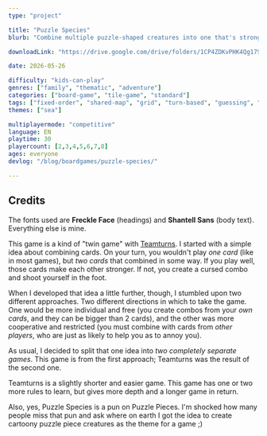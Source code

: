 ```yaml
---
type: "project"

title: "Puzzle Species"
blurb: "Combine multiple puzzle-shaped creatures into one that's stronger than the sum of its parts---and use it to confuse the opponent's puzzles."

downloadLink: "https://drive.google.com/drive/folders/1CP4ZDKvPHK4Qg17SSLgmMR8NBmfXmAbY"

date: 2026-05-26

difficulty: "kids-can-play"
genres: ["family", "thematic", "adventure"]
categories: ["board-game", "tile-game", "standard"]
tags: ["fixed-order", "shared-map", "grid", "turn-based", "guessing", "bias", "variable-setup", "orientation", "set-collection", "high-score"]
themes: ["sea"]

multiplayermode: "competitive"
language: EN
playtime: 30
playercount: [2,3,4,5,6,7,8]
ages: everyone
devlog: "/blog/boardgames/puzzle-species/"

---
```


## Credits

The fonts used are **Freckle Face** (headings) and **Shantell Sans** (body text). Everything else is mine.

This game is a kind of "twin game" with [Teamturns](/teamturns/). I started with a simple idea about combining cards. On your turn, you wouldn't play _one card_ (like in most games), but _two cards_ that combined in some way. If you play well, those cards make each other stronger. If not, you create a cursed combo and shoot yourself in the foot.

When I developed that idea a little further, though, I stumbled upon two different approaches. Two different directions in which to take the game. One would be more individual and free (you create combos from your _own cards_, and they can be bigger than 2 cards), and the other was more cooperative and restricted (you must combine with cards from _other players_, who are just as likely to help you as to annoy you).

As usual, I decided to split that one idea into _two completely separate games_. This game is from the first approach; Teamturns was the result of the second one.

Teamturns is a slightly shorter and easier game. This game has one or two more rules to learn, but gives more depth and a longer game in return.

Also, yes, Puzzle Species is a pun on Puzzle Pieces. I'm shocked how many people miss that pun and ask where on earth I got the idea to create cartoony puzzle piece creatures as the theme for a game ;)
